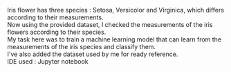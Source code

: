 Iris flower has three species : Setosa, Versicolor and Virginica, which differs according to their
measurements.                                                                                                             		                        
Now using the provided dataset, I checked the measurements of the iris flowers according to their species.                                               
My task here was to train a machine learning model that can learn from the measurements of the iris species and classify them.                                   
I've also added the dataset used by me for ready reference.                      
IDE used : Jupyter notebook 
